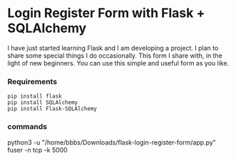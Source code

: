 
# Login Register Form with Flask + SQLAlchemy


I have just started learning Flask and I am developing a project. I plan to share some special things I do occasionally. This form I share with, in the light of new beginners. You can use this simple and useful form as you like.

### Requirements

    pip install flask
    pip install SQLAlchemy
    pip install Flask-SQLAlchemy

### commands
python3 -u "/home/bbbs/Downloads/flask-login-register-form/app.py"
fuser -n tcp -k 5000